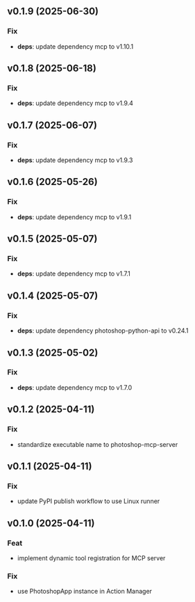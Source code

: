 ## v0.1.9 (2025-06-30)

### Fix

- **deps**: update dependency mcp to v1.10.1

## v0.1.8 (2025-06-18)

### Fix

- **deps**: update dependency mcp to v1.9.4

## v0.1.7 (2025-06-07)

### Fix

- **deps**: update dependency mcp to v1.9.3

## v0.1.6 (2025-05-26)

### Fix

- **deps**: update dependency mcp to v1.9.1

## v0.1.5 (2025-05-07)

### Fix

- **deps**: update dependency mcp to v1.7.1

## v0.1.4 (2025-05-07)

### Fix

- **deps**: update dependency photoshop-python-api to v0.24.1

## v0.1.3 (2025-05-02)

### Fix

- **deps**: update dependency mcp to v1.7.0

## v0.1.2 (2025-04-11)

### Fix

- standardize executable name to photoshop-mcp-server

## v0.1.1 (2025-04-11)

### Fix

- update PyPI publish workflow to use Linux runner

## v0.1.0 (2025-04-11)

### Feat

- implement dynamic tool registration for MCP server

### Fix

- use PhotoshopApp instance in Action Manager
